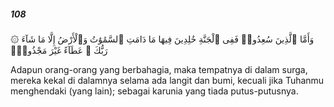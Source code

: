 ##### 108

<span class="ayah">۞ وَأَمَّا ٱلَّذِينَ سُعِدُوا۟ فَفِى ٱلْجَنَّةِ خَٰلِدِينَ فِيهَا مَا دَامَتِ ٱلسَّمَٰوَٰتُ وَٱلْأَرْضُ إِلَّا مَا شَآءَ رَبُّكَ ۖ عَطَآءً غَيْرَ مَجْذُوذٍۢ</span>

<span class="ayah_translation">Adapun orang-orang yang berbahagia, maka tempatnya di dalam surga, mereka kekal di dalamnya selama ada langit dan bumi, kecuali jika Tuhanmu menghendaki (yang lain); sebagai karunia yang tiada putus-putusnya.</span>
